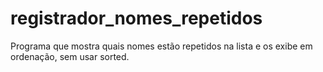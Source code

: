 # registrador_nomes_repetidos
Programa que mostra quais nomes estão repetidos na lista e os exibe em ordenação, sem usar sorted.
